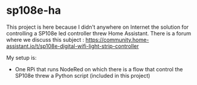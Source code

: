 # sp108e-ha
This project is here because I didn't anywhere on Internet the solution for controlling a SP108e led controller threw Home Assistant.
There is a forum where we discuss this subject :
https://community.home-assistant.io/t/sp108e-digital-wifi-light-strip-controller

My setup is:

* One RPi that runs NodeRed on which there is a flow that control the SP108e threw a Python script (included in this project)
